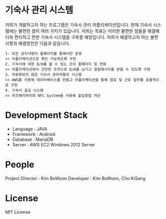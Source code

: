 # 기숙사 관리 시스템
저희가 개발하고자 하는 프로그램은 기숙사 관리 어플리케이션입니다. 현재 기숙사 시스템에는 불편한 점이 여러 가지가 있습니다. 저희는 목표는 이러한 불편한 점들을 해결해 더욱 편리하고 편한 기숙사 시스템을 구축할 예정입니다. 저희가 해결하고자 하는 불편사항과 해결방안은 다음과 같습니다. 
```
1. 모든 공지사항이 홈페이지를 통해서만 운영
>> 어플리케이션으로 확인 가능하도록 구현
2. 기숙사에 대한 Q/A를 할 수 있는 곳이 홈페이지 및 전화
>> 어플리케이션에서 간단한 조작으로 Q/A를 남기고 알림메시지를 받을 수 있도록 구현
3. 자동화되지 않은 기숙사 관리자들의 시스템
>> AWS를 사용해 데이터베이스를 만들고 어플리케이션을 통해 점호 및 근로 업무를 효율적으로 구현
4. 기숙사 출입 시스템
>> 라즈베리파이와 NFC System을 사용해 출입방법 개선
```

# Development Stack
* Language : JAVA
* Framework : Android
* Database : MariaDB
* Server : AWS EC2 Windows 2012 Server

# People
Project Director : Kim BoWoon
Developer : Kim BoWoon, Cho KiSang

# License
MIT License
